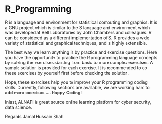 # R_Programming

R is a language and environment for statistical computing and graphics. It is a GNU project which is similar to the S language and environment which was developed at Bell Laboratories by John Chambers and colleagues. R can be considered as a different implementation of S. R provides a wide variety of statistical and graphical techniques, and is highly extensible.

The best way we learn anything is by practice and exercise questions. Here you have the opportunity to practice the R programming language concepts by solving the exercises starting from basic to more complex exercises. A sample solution is provided for each exercise. It is recommended to do these exercises by yourself first before checking the solution.

Hope, these exercises help you to improve your R programming coding skills. Currently, following sections are available, we are working hard to add more exercises .... Happy Coding!

Inlast, ALNAFI is great source online learning platform for cyber security, data science.

Regards
Jamal Hussain Shah 
